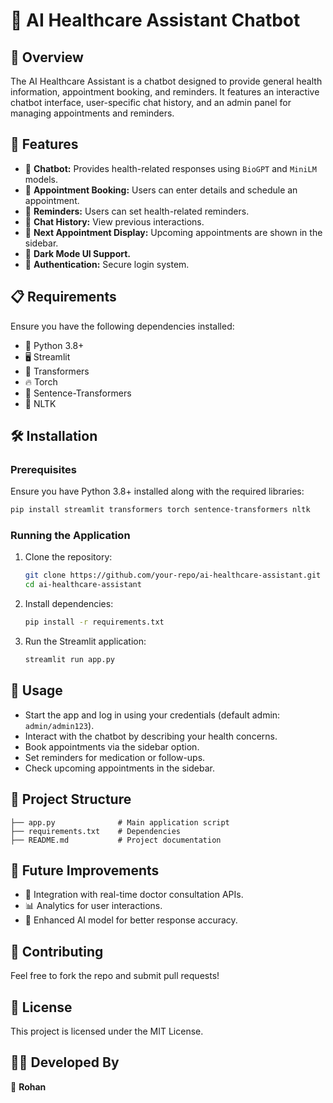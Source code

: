 # 🤖 AI Healthcare Assistant Chatbot

## 🏥 Overview
The AI Healthcare Assistant is a chatbot designed to provide general health information, appointment booking, and reminders. It features an interactive chatbot interface, user-specific chat history, and an admin panel for managing appointments and reminders.

## 🚀 Features
- 💬 **Chatbot:** Provides health-related responses using `BioGPT` and `MiniLM` models.
- 📅 **Appointment Booking:** Users can enter details and schedule an appointment.
- 🔔 **Reminders:** Users can set health-related reminders.
- 📜 **Chat History:** View previous interactions.
- 📌 **Next Appointment Display:** Upcoming appointments are shown in the sidebar.
- 🌙 **Dark Mode UI Support.**
- 🔑 **Authentication:** Secure login system.

## 📋 Requirements
Ensure you have the following dependencies installed:
- 🐍 Python 3.8+
- 🖥️ Streamlit
- 🤗 Transformers
- 🔥 Torch
- 📏 Sentence-Transformers
- 📖 NLTK

## 🛠 Installation

### Prerequisites
Ensure you have Python 3.8+ installed along with the required libraries:
```sh
pip install streamlit transformers torch sentence-transformers nltk
```

### Running the Application
1. Clone the repository:
   ```sh
   git clone https://github.com/your-repo/ai-healthcare-assistant.git
   cd ai-healthcare-assistant
   ```
2. Install dependencies:
   ```sh
   pip install -r requirements.txt
   ```
3. Run the Streamlit application:
   ```sh
   streamlit run app.py
   ```

## 📌 Usage
- Start the app and log in using your credentials (default admin: `admin/admin123`).
- Interact with the chatbot by describing your health concerns.
- Book appointments via the sidebar option.
- Set reminders for medication or follow-ups.
- Check upcoming appointments in the sidebar.

## 📁 Project Structure
```
├── app.py              # Main application script
├── requirements.txt    # Dependencies
├── README.md           # Project documentation
```

## 🔮 Future Improvements
- 🏥 Integration with real-time doctor consultation APIs.
- 📊 Analytics for user interactions.
- 🤖 Enhanced AI model for better response accuracy.

## 🤝 Contributing
Feel free to fork the repo and submit pull requests!

## 📜 License
This project is licensed under the MIT License.

## 👨‍💻 Developed By
🚀 **Rohan**

